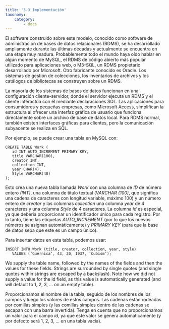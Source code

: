 ```yaml
---
title: '3.3 Implementación'
taxonomy:
    category:
        - docs
---
```


El software construido sobre este modelo, conocido como software de administración de bases de datos relacionales (RDMS), se ha desarrollado ampliamente durante las últimas décadas y actualmente se encuentra en una etapa muy madura. Probablemente todo el mundo haya oído hablar en algún momento de MySQL, el RDMS de código abierto más popular utilizado para aplicaciones web, o M3-SQL, un RDMS propietario desarrollado por Microsoft. Otro fabricante conocido es Oracle. Los sistemas de gestión de colecciones, los inventarios de archivos y los catálogos de bibliotecas se construyen sobre un RDMS.

La mayoría de los sistemas de bases de datos funcionan en una configuración cliente-servidor, donde el servidor ejecuta un RDMS y el cliente interactúa con él mediante declaraciones SOL. Las aplicaciones para consumidores y pequeñas empresas, como Microsoft Access, simplifican la estructura al ofrecer una interfaz gráfica de usuario que funciona directamente sobre un archivo de base de datos local. Para RDMS normal, también existen interfaces gráficas para clientes, pero la comunicación subyacente se realiza en SQL.

Por ejemplo, se puede crear una tabla en MySQL con:
```
CREATE TABLE Work (
   id INT AUTO_INCREMENT PRIMARY KEY,
   title VARCHAR(100),
   creator INT,
   collection INT,
   year CHAR(4),
   Style VARCHAR(40)
);
```
Esto crea una nueva tabla llamada _Work_ con una columna de _ID_ de número entero _(INT)_, una columna de título textual (_VARCHAR (100)_, que significa una cadena de caracteres con longitud variable, máximo 100) y un número entero de _creator_ y las columnas _collection_ una columna _year_ de 4 caracteres y una columna _Style_ de 4 caracteres. La columna _id_ es especial, ya que debería proporcionar un identificador único para cada registro. Por lo tanto, tiene las etiquetas _AUTO_INCREMENT_ (por lo que los nuevos números se asignan automáticamente) y _PRIMARY KEY_ (para que la base de datos sepa que este es un campo único).

Para insertar datos en esta tabla, podemos usar:

```
INSERT INTO Work (title, creator, collection, year, style)
   VALUES (‘Guernica’, 43, 20, 1937, ‘Cubism’);
```
We supply the table name, followed by the names of the fields and then the values for these fields. Strings are surrounded by single quotes (and single quotes within strings are escaped by a backslash). Note how we did not supply a value for the id field, as this value is automatically generated (and will default to 1, 2, 3, ... on an empty table).

Proporcionamos el nombre de la tabla, seguido de los nombres de los campos y luego los valores de estos campos. Las cadenas están rodeadas por comillas simples (y las comillas simples dentro de las cadenas se escapan con una barra invertida). Tenga en cuenta que no proporcionamos un valor para el campo _id_, ya que este valor se genera automáticamente (y por defecto será 1, 2, 3, ... en una tabla vacía).